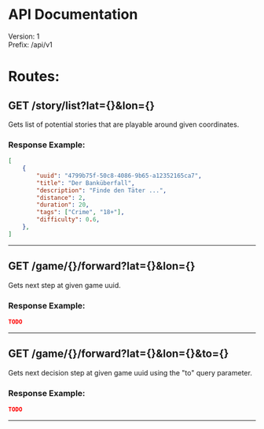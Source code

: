 # API Documentation
Version: 1 <br />
Prefix: /api/v1

# Routes:

## GET /story/list?lat={}&lon={}
Gets list of potential stories that are playable around given coordinates.
### Response Example:
```json
[
    {
        "uuid": "4799b75f-50c8-4086-9b65-a12352165ca7",
        "title": "Der Banküberfall",
        "description": "Finde den Täter ...",
        "distance": 2,
        "duration": 20,
        "tags": ["Crime", "18+"],
        "difficulty": 0.6,
    },
]
```
---
## GET /game/{}/forward?lat={}&lon={}
Gets next step at given game uuid.
### Response Example:
```json
TODO
```
---
## GET /game/{}/forward?lat={}&lon={}&to={}
Gets next decision step at given game uuid using the "to" query parameter.
### Response Example:
```json
TODO
```
---
